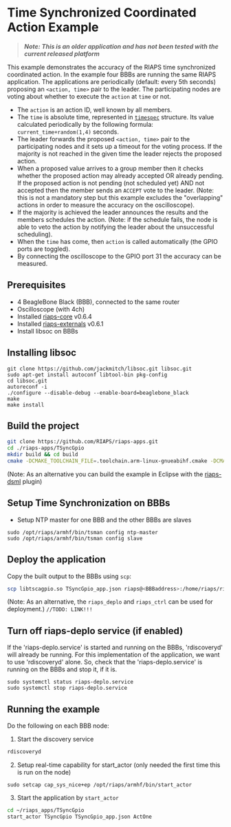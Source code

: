 # Time Synchronized Coordinated Action Example

> ***Note: This is an older application and has not been tested with the current released platform***

This example demonstrates the accuracy of the RIAPS time synchronized coordinated action. In the example four BBBs are running the same RIAPS application. The applications are periodically (default: every 5th seconds) proposing an `<action, time>` pair to the leader. The participating nodes are voting about whether to execute the `action` at `time` or not.

* The `action` is an action ID, well known by all members.
* The `time` is absolute time, represented in [`timespec`](http://en.cppreference.com/w/c/chrono/timespec) structure. Its value calculated periodically by the following formula: `current_time+random(1,4)` seconds.
* The leader forwards the proposed `<action, time>` pair to the participating nodes and it sets up a timeout for the voting process. If the majority is not reached in the given time the leader rejects the proposed action.
* When a proposed value arrives to a group member then it checks whether the proposed action may already accepted OR already pending. If the proposed action is not pending (not scheduled yet) AND not accepted then the member sends an `ACCEPT` vote to the leader. (Note: this is not a mandatory step but this example excludes the "overlapping" actions in order to measure the accuracy on the oscilloscope).
* If the majority is achieved the leader announces the results and the members schedules the action. (Note: if the schedule fails, the node is able to veto the action by notifying the leader about the unsuccessful scheduling).
* When the `time` has come, then `action` is called automatically (the GPIO ports are toggled).
* By connecting the oscilloscope to the GPIO port 31 the accuracy can be measured. 

## Prerequisites

* 4 BeagleBone Black (BBB), connected to the same router
* Oscilloscope (with 4ch)
* Installed [riaps-core](https://github.com/RIAPS/riaps-core/releases/tag/0.6.3rc4) v0.6.4
* Installed [riaps-externals](https://github.com/RIAPS/riaps-externals/releases/tag/0.6.1) v0.6.1
* Install libsoc on BBBs

## Installing libsoc

```
git clone https://github.com/jackmitch/libsoc.git libsoc.git
sudo apt-get install autoconf libtool-bin pkg-config
cd libsoc.git
autoreconf -i
./configure --disable-debug --enable-board=beaglebone_black
make
make install
```

## Build the project

```sh
git clone https://github.com/RIAPS/riaps-apps.git
cd ./riaps-apps/TSyncGpio
mkdir build && cd build
cmake -DCMAKE_TOOLCHAIN_FILE=.toolchain.arm-linux-gnueabihf.cmake -DCMAKE_INSTALL_PREFIX="/" ../
```

(Note: As an alternative you can build the example in Eclipse with the [riaps-dsml](https://github.com/RIAPS/riaps-dsml) plugin)

## Setup Time Synchronization on BBBs
 
* Setup NTP master for one BBB and the other BBBs are slaves
```
sudo /opt/riaps/armhf/bin/tsman config ntp-master
sudo /opt/riaps/armhf/bin/tsman config slave
```

## Deploy the application

Copy the built output to the BBBs using `scp`:

```sh
scp libtscagpio.so TSyncGpio_app.json riaps@<BBBaddress>:/home/riaps/riaps_apps/TSyncGpio/
```

(Note: As an alternative, the `riaps_deplo` and `riaps_ctrl` can be used for deployment.) `//TODO: LINK!!!`

## Turn off riaps-deplo service (if enabled)

If the 'riaps-deplo.service' is started and running on the BBBs, 'rdiscoveryd' will already be running.  For this implementation of the application, we want to use 'rdiscoveryd' alone.  So, check that the 'riaps-deplo.service' is running on the BBBs and stop it, if it is.

```
sudo systemctl status riaps-deplo.service
sudo systemctl stop riaps-deplo.service
```

## Running the example

Do the following on each BBB node:

1) Start the discovery service

```sh
rdiscoveryd
```

2) Setup real-time capability for start_actor (only needed the first time this is run on the node)
```
sudo setcap cap_sys_nice+ep /opt/riaps/armhf/bin/start_actor
```

3) Start the application by `start_actor` 
```sh
cd ~/riaps_apps/TSyncGpio
start_actor TSyncGpio TSyncGpio_app.json ActOne
```
